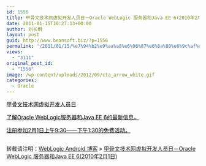 ```yaml
---
id: 1556
title: 甲骨文技术网虚拟开发人员日－Oracle WebLogic 服务器和Java EE 6(2010年2月1日)
date: 2011-01-15T16:27:13+00:00
author: 刘长炯
layout: post
guid: http://www.beansoft.biz/?p=1556
permalink: '/2011/01/15/%e7%94%b2%e9%aa%a8%e6%96%87%e6%8a%80%e6%9c%af%e7%bd%91%e8%99%9a%e6%8b%9f%e5%bc%80%e5%8f%91%e4%ba%ba%e5%91%98%e6%97%a5%ef%bc%8doracle-weblogic-%e6%9c%8d%e5%8a%a1%e5%99%a8%e5%92%8cjava-ee-62010/'
views:
  - "3111"
original_post_id:
  - "1556"
image: /wp-content/uploads/2012/09/cta_arrow_white.gif
categories:
  - Oracle
---
```

<a href="http://www.oracle.com/go/?&Src=7011174&Act=115&pcode=WWMK10034207MPP022" target="_blank"><span style="color:#000000;">甲骨文技术网虚拟开发人员日</span></a>

<a href="http://www.oracle.com/go/?&Src=7011174&Act=115&pcode=WWMK10034207MPP022" target="_blank"><span style="color:#000000;">了解Oracle WebLogic服务器和Java EE 6的最新信息。</span></a>

<a href="http://www.oracle.com/go/?&Src=7011174&Act=115&pcode=WWMK10034207MPP022" target="_blank"><span style="color:#000000;">注册参加2月1日上午9:30——下午1:30的免费活动。<img src="http://www.oracleimg.com/ocom/groups/systemobject/@mktg_admin/documents/digitalasset/cta_arrow_white.gif" alt="" /></span></a>

<div>
  <img src="http://www.oracleimg.com/ocom/groups/public/@ocom/documents/digitalasset/150678.jpg" alt="" />
</div>

转载请注明：[WebLogic Android 博客](http://www.beansoft.biz) &raquo; [甲骨文技术网虚拟开发人员日－Oracle WebLogic 服务器和Java EE 6(2010年2月1日)](http://www.beansoft.biz/2011/01/15/%e7%94%b2%e9%aa%a8%e6%96%87%e6%8a%80%e6%9c%af%e7%bd%91%e8%99%9a%e6%8b%9f%e5%bc%80%e5%8f%91%e4%ba%ba%e5%91%98%e6%97%a5%ef%bc%8doracle-weblogic-%e6%9c%8d%e5%8a%a1%e5%99%a8%e5%92%8cjava-ee-62010/)